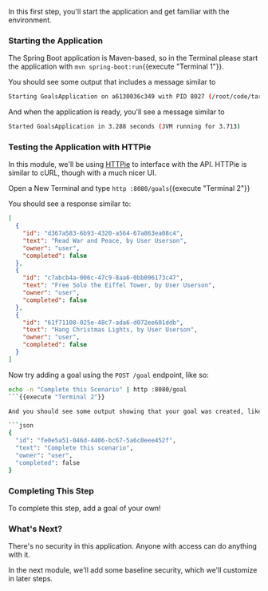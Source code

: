 In this first step, you'll start the application and get familiar with the environment.

### Starting the Application

The Spring Boot application is Maven-based, so in the Terminal please start the application with `mvn spring-boot:run`{{execute "Terminal 1"}}.

You should see some output that includes a message similar to

```bash
Starting GoalsApplication on a6130036c349 with PID 8027 (/root/code/target/classes started by root in /root/code)
```

And when the application is ready, you'll see a message similar to

```bash
Started GoalsApplication in 3.288 seconds (JVM running for 3.713)
```

### Testing the Application with HTTPie

In this module, we'll be using [HTTPie](https://httpie.org) to interface with the API.
HTTPie is similar to cURL, though with a much nicer UI.

Open a New Terminal and type `http :8080/goals`{{execute "Terminal 2"}}

You should see a response similar to:

```json
[
  {
    "id": "d367a583-6b93-4320-a564-67a863ea08c4",
    "text": "Read War and Peace, by User Userson",
    "owner": "user",
    "completed": false
  },
  {
    "id": "c7abcb4a-006c-47c9-8aa6-0bb096173c47",
    "text": "Free Solo the Eiffel Tower, by User Userson",
    "owner": "user",
    "completed": false
  },
  {
    "id": "61f71108-025e-48c7-ada6-d072ee601ddb",
    "text": "Hang Christmas Lights, by User Userson",
    "owner": "user",
    "completed": false
  }
]
```

Now try adding a goal using the `POST /goal` endpoint, like so:

```bash
echo -n "Complete this Scenario" | http :8080/goal
```{{execute "Terminal 2"}}

And you should see some output showing that your goal was created, like the following:

```json
{
  "id": "fe0e5a51-046d-4406-bc67-5a6c0eee452f",
  "text": "Complete this scenario",
  "owner": "user",
  "completed": false
}
```

### Completing This Step

To complete this step, add a goal of your own!

### What's Next?

There's no security in this application.
Anyone with access can do anything with it.

In the next module, we'll add some baseline security, which we'll customize in later steps.
